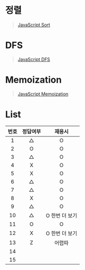 # 정렬
> [JavaScript Sort](../../../theory/recursive.md)

# DFS
> [JavaScript DFS](../../../theory/dfs.md)

# Memoization
> [JavaScript Memoization](../../../theory/memoization.md)

# List
|번호|정답여부|재응시|
|:---:|:---:|:---:|
|1|△|O|
|2|O|O|
|3|△|O|
|4|X|O|
|5|X|O|
|6|△|O|
|7|△|O|
|8|X|O|
|9|△|O|
|10|△|O 한번 더 보기|
|11|O|O|
|12|X|O 한번 더 보기|
|13|Z|어렵따|
|14|||
|15|||